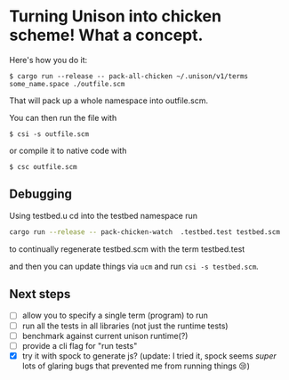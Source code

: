 # Turning Unison into chicken scheme! What a concept.

Here's how you do it:

```
$ cargo run --release -- pack-all-chicken ~/.unison/v1/terms some_name.space ./outfile.scm
```

That will pack up a whole namespace into outfile.scm.

You can then run the file with
```
$ csi -s outfile.scm
```
or compile it to native code with
```
$ csc outfile.scm
```

## Debugging

Using testbed.u
cd into the testbed namespace
run
```bash
cargo run --release -- pack-chicken-watch  .testbed.test testbed.scm
```
to continually regenerate testbed.scm with the term testbed.test

and then you can update things via `ucm` and run `csi -s testbed.scm`.

## Next steps

- [ ] allow you to specify a single term (program) to run
- [ ] run all the tests in all libraries (not just the runtime tests)
- [ ] benchmark against current unison runtime(?)
- [ ] provide a cli flag for "run tests"
- [x] try it with spock to generate js? (update: I tried it, spock seems *super* lots of glaring bugs that prevented me from running things 😢)
